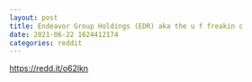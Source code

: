 ```yaml
--- 
layout: post 
title: Endeavor Group Holdings (EDR) aka the u f freakin c 
date: 2021-06-22 1624412174 
categories: reddit 
--- 
```

https://redd.it/o62lkn